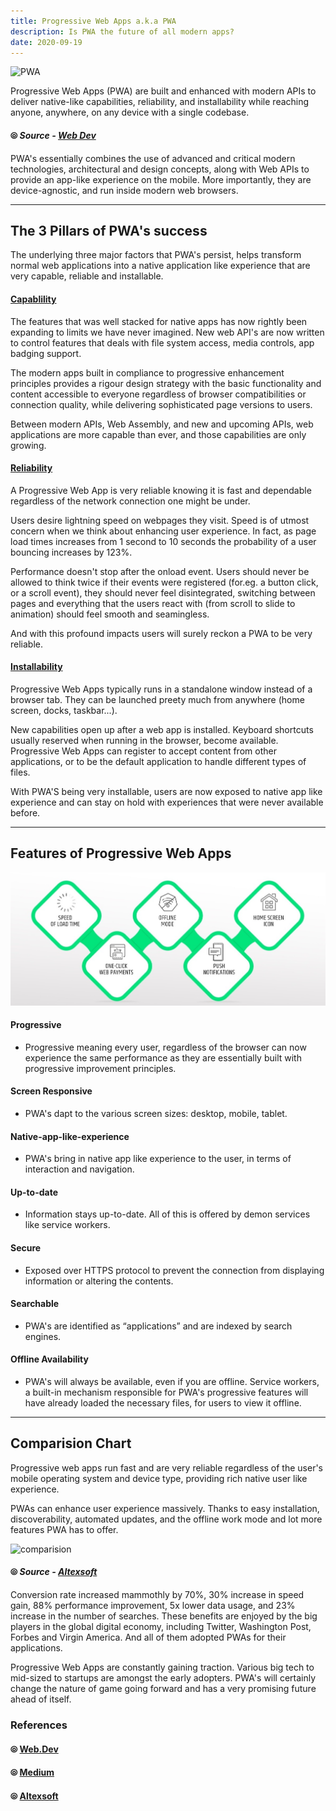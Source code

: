 ```yaml
---
title: Progressive Web Apps a.k.a PWA
description: Is PWA the future of all modern apps?
date: 2020-09-19
---
```


![PWA](https://cdn.worldvectorlogo.com/logos/pwa-pass-3.svg)

Progressive Web Apps (PWA) are built and enhanced with modern APIs to deliver native-like capabilities, reliability, and installability while reaching anyone, anywhere, on any device with a single codebase.

#### ⦾ **_Source - [Web Dev](https://web.dev/what-are-pwas/)_**

PWA's essentially combines the use of advanced and critical modern technologies, architectural and design concepts, along with Web APIs to provide an app-like experience on the mobile. More importantly, they are device-agnostic, and run inside modern web browsers.

---

## The 3 Pillars of PWA's success

The underlying three major factors that PWA's persist, helps transform normal web applications into a native application like experience that are very capable, reliable and installable.

#### <ins class="sub-ins">Capablility</ins>

The features that was well stacked for native apps has now rightly been expanding to limits we have never imagined. New web API's are now written to control features that deals with file system access, media controls, app badging support.

The modern apps built in compliance to progressive enhancement principles provides a rigour design strategy with the basic functionality and content accessible to everyone regardless of browser compatibilities or connection quality, while delivering sophisticated page versions to users.

Between modern APIs, Web Assembly, and new and upcoming APIs, web applications are more capable than ever, and those capabilities are only growing.

#### <ins class="sub-ins">Reliability</ins>

A Progressive Web App is very reliable knowing it is fast and dependable regardless of the network connection one might be under.

Users desire lightning speed on webpages they visit. Speed is of utmost concern when we think about enhancing user experience. In fact, as page load times increases from 1 second to 10 seconds the probability of a user bouncing increases by 123%.

Performance doesn't stop after the onload event. Users should never be allowed to think twice if their events were registered (for.eg. a button click, or a scroll event), they should never feel disintegrated, switching between pages and everything that the users react with (from scroll to slide to animation) should feel smooth and seamingless.

And with this profound impacts users will surely reckon a PWA to be very reliable.

#### <ins class="sub-ins">Installability</ins>

Progressive Web Apps typically runs in a standalone window instead of a browser tab. They can be launched preety much from anywhere (home screen, docks, taskbar...).

New capabilities open up after a web app is installed. Keyboard shortcuts usually reserved when running in the browser, become available. Progressive Web Apps can register to accept content from other applications, or to be the default application to handle different types of files.

With PWA'S being very installable, users are now exposed to native app like experience and can stay on hold with experiences that were never available before.

---

## Features of Progressive Web Apps

![PWA Features](./assets/pwa-features.jpg)

#### Progressive

- Progressive meaning every user, regardless of the browser can now experience the same performance as they are essentially built with progressive improvement principles.

#### Screen Responsive

- PWA's dapt to the various screen sizes: desktop, mobile, tablet.

#### Native-app-like-experience

- PWA's bring in native app like experience to the user, in terms of interaction and navigation.

#### Up-to-date

- Information stays up-to-date. All of this is offered by demon services like service workers.

#### Secure

- Exposed over HTTPS protocol to prevent the connection from displaying information or altering the contents.

#### Searchable

- PWA's are identified as “applications” and are indexed by search engines.

#### Offline Availability

- PWA's will always be available, even if you are offline. Service workers, a built-in mechanism responsible for PWA's progressive features will have already loaded the necessary files, for users to view it offline.

---

## Comparision Chart

Progressive web apps run fast and are very reliable regardless of the user's mobile operating system and device type, providing rich native user like experience.

PWAs can enhance user experience massively. Thanks to easy installation, discoverability, automated updates, and the offline work mode and lot more features PWA has to offer.

![comparision](https://content.altexsoft.com/media/2018/05/PWAs_web_native_apps_compared.png)

#### ⦾ **_Source - [Altexsoft](https://www.altexsoft.com/blog/engineering/progressive-web-apps/)_**

Conversion rate increased mammothly by 70%, 30% increase in speed gain, 88% performance improvement, 5x lower data usage, and 23% increase in the number of searches. These benefits are enjoyed by the big players in the global digital economy, including Twitter, Washington Post, Forbes and Virgin America. And all of them adopted PWAs for their applications.

Progressive Web Apps are constantly gaining traction. Various big tech to mid-sized to startups are amongst the early adopters. PWA's will certainly change the nature of game going forward and has a very promising future ahead of itself.

### References

#### ⦾ [Web.Dev](https://web.dev/what-are-pwas/)

#### ⦾ [Medium](https://medium.com/iquii/progressive-web-app-pwa-what-they-are-pros-and-cons-and-the-main-examples-on-the-market-318f4538c670)

#### ⦾ [Altexsoft](https://www.altexsoft.com/blog/engineering/progressive-web-apps/)

